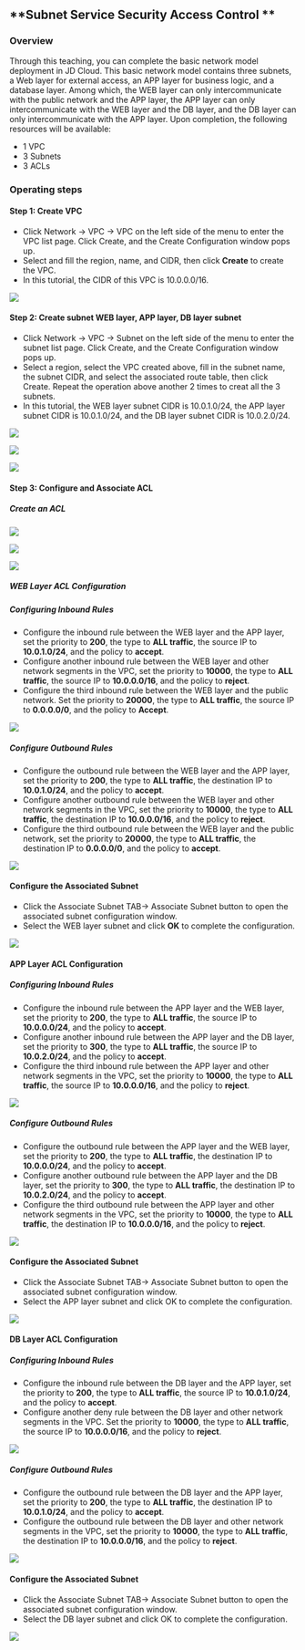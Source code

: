## **Subnet Service Security Access Control **

### **Overview**

Through this teaching, you can complete the basic network model deployment in JD Cloud. This basic network model contains three subnets, a Web layer for external access, an APP layer for business logic, and a database layer. Among which, the WEB layer can only intercommunicate with the public network and the APP layer, the APP layer can only intercommunicate with the WEB layer and the DB layer, and the DB layer can only intercommunicate with the APP layer. Upon completion, the following resources will be available:

- 1 VPC
- 3 Subnets
- 3 ACLs



### **Operating steps**

#### **Step 1: Create VPC**

- Click Network -> VPC -> VPC on the left side of the menu to enter the VPC list page. Click Create, and the Create Configuration window pops up.
- Select and fill the region, name, and CIDR, then click **Create** to create the VPC.
- In this tutorial, the CIDR of this VPC is 10.0.0.0/16.

![](/image/Networking/Virtual-Private-Cloud/Getting-Started/Subnet-Business-Security-Access-Control/Step1.png)



#### **Step 2: Create subnet WEB layer, APP layer, DB layer subnet**

- Click Network -> VPC -> Subnet on the left side of the menu to enter the subnet list page. Click Create, and the Create Configuration window pops up.
- Select a region, select the VPC created above, fill in the subnet name, the subnet CIDR, and select the associated route table, then click Create. Repeat the operation above another 2 times to creat all the 3 subnets.
- In this tutorial, the WEB layer subnet CIDR is 10.0.1.0/24, the APP layer subnet CIDR is 10.0.1.0/24, and the DB layer subnet CIDR is 10.0.2.0/24.

![](/image/Networking/Virtual-Private-Cloud/Getting-Started/Subnet-Business-Security-Access-Control/Step2.png)

![](/image/Networking/Virtual-Private-Cloud/Getting-Started/Subnet-Business-Security-Access-Control/Step2-2.png)

![](/image/Networking/Virtual-Private-Cloud/Getting-Started/Subnet-Business-Security-Access-Control/Step2-3.png)



#### **Step 3: Configure and Associate ACL**

##### Create an ACL

![](/image/Networking/Virtual-Private-Cloud/Getting-Started/Subnet-Business-Security-Access-Control/Step3-1.png)

![](/image/Networking/Virtual-Private-Cloud/Getting-Started/Subnet-Business-Security-Access-Control/Step3-2.png)

![](/image/Networking/Virtual-Private-Cloud/Getting-Started/Subnet-Business-Security-Access-Control/Step3-3.png)



##### **WEB Layer ACL Configuration**

##### Configuring Inbound Rules

- Configure the inbound rule between the WEB layer and the APP layer, set the priority to **200**, the type to **ALL traffic**, the source IP to **10.0.1.0/24**, and the policy to **accept**.
- Configure another inbound rule between the WEB layer and other network segments in the VPC, set the priority to **10000**, the type to **ALL traffic**, the source IP to **10.0.0.0/16**, and the policy to **reject**.
- Configure the third inbound rule between the WEB layer and the public network. Set the priority to **20000**, the type to **ALL traffic**, the source IP to **0.0.0.0/0**, and the policy to **Accept**.

![](/image/Networking/Virtual-Private-Cloud/Getting-Started/Subnet-Business-Security-Access-Control/Step3-4.png)



##### Configure Outbound Rules

- Configure the outbound rule between the WEB layer and the APP layer, set the priority to **200**, the type to **ALL traffic**, the destination IP to **10.0.1.0/24**, and the policy to **accept**.
- Configure another outbound rule between the WEB layer and other network segments in the VPC, set the priority to **10000**, the type to **ALL traffic**, the destination IP to **10.0.0.0/16**, and the policy to **reject**.
- Configure the third outbound rule between the WEB layer and the public network, set the priority to **20000**, the type to **ALL traffic**, the destination IP to **0.0.0.0/0**, and the policy to **accept**.

![](/image/Networking/Virtual-Private-Cloud/Getting-Started/Subnet-Business-Security-Access-Control/Step3-5.png)



#### **Configure the Associated Subnet**

- Click the Associate Subnet TAB-> Associate Subnet button to open the associated subnet configuration window.
- Select the WEB layer subnet and click **OK** to complete the configuration.

![](/image/Networking/Virtual-Private-Cloud/Getting-Started/Subnet-Business-Security-Access-Control/Step3-6.png)



#### **APP Layer ACL Configuration**

##### Configuring Inbound Rules

- Configure the inbound rule between the APP layer and the WEB layer, set the priority to **200**, the type to **ALL traffic**, the source IP to **10.0.0.0/24**, and the policy to **accept**.
- Configure another inbound rule between the APP layer and the DB layer, set the priority to **300**, the type to **ALL traffic**, the source IP to **10.0.2.0/24**, and the policy to **accept**.
- Configure the third inbound rule between the APP layer and other network segments in the VPC, set the priority to **10000**, the type to **ALL traffic**, the source IP to **10.0.0.0/16**, and the policy to **reject**.

![](/image/Networking/Virtual-Private-Cloud/Getting-Started/Subnet-Business-Security-Access-Control/Step3-7.png)



##### Configure Outbound Rules

- Configure the outbound rule between the APP layer and the WEB layer, set the priority to **200**, the type to **ALL traffic**, the destination IP to **10.0.0.0/24**, and the policy to **accept**.
- Configure another outbound rule between the APP layer and the DB layer, set the priority to **300**, the type to **ALL traffic**, the destination IP to **10.0.2.0/24**, and the policy to **accept**.
- Configure the third outbound rule between the APP layer and other network segments in the VPC, set the priority to **10000**, the type to **ALL traffic**, the destination IP to **10.0.0.0/16**, and the policy to **reject**.

![](/image/Networking/Virtual-Private-Cloud/Getting-Started/Subnet-Business-Security-Access-Control/Step3-8.png)



#### **Configure the Associated Subnet**

- Click the Associate Subnet TAB-> Associate Subnet button to open the associated subnet configuration window.
- Select the APP layer subnet and click OK to complete the configuration.

![](/image/Networking/Virtual-Private-Cloud/Getting-Started/Subnet-Business-Security-Access-Control/Step3-9.png)



#### **DB Layer ACL Configuration**

##### Configuring Inbound Rules

- Configure the inbound rule between the DB layer and the APP layer, set the priority to **200**, the type to **ALL traffic**, the source IP to **10.0.1.0/24**, and the policy to **accept**.
- Configure another deny rule between the DB layer and other network segments in the VPC. Set the priority to **10000**, the type to **ALL traffic**, the source IP to **10.0.0.0/16**, and the policy to **reject**.

![](/image/Networking/Virtual-Private-Cloud/Getting-Started/Subnet-Business-Security-Access-Control/Step3-10.png)



##### Configure Outbound Rules

- Configure the outbound rule between the DB layer and the APP layer, set the priority to **200**, the type to **ALL traffic**, the destination IP to **10.0.1.0/24**, and the policy to **accept**.
- Configure the outbound rule between the DB layer and other network segments in the VPC, set the priority to **10000**, the type to **ALL traffic**, the destination IP to **10.0.0.0/16**, and the policy to **reject**.

![](/image/Networking/Virtual-Private-Cloud/Getting-Started/Subnet-Business-Security-Access-Control/Step3-11.png)



#### **Configure the Associated Subnet**

- Click the Associate Subnet TAB-> Associate Subnet button to open the associated subnet configuration window.
- Select the DB layer subnet and click OK to complete the configuration.

![](/image/Networking/Virtual-Private-Cloud/Getting-Started/Subnet-Business-Security-Access-Control/Step3-12.png)
